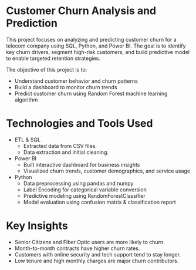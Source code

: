 # Customer Churn Analysis and Prediction
This project focuses on analyzing and predicting customer churn for a telecom company using SQL, Python, and Power BI. The goal is to identify key churn drivers, segment high-risk customers, and build predictive model to enable targeted retention strategies.

The objective of this project is to:

- Understand customer behavior and churn patterns
- Build a dashboard to monitor churn trends
- Predict customer churn using Random Forest machine learning algorithm

# Technologies and Tools Used

- ETL & SQL
   - Extracted data from CSV files.
   - Data extraction and initial cleaning.
- Power BI
   - Built interactive dashboard for business insights
   - Visualized churn trends, customer demographics, and service usage
- Python
   - Data preprocessing using pandas and numpy
   - Label Encoding for categorical variable conversion
   - Predictive modeling using RandomForestClassifier
   - Model evaluation using confusion matrix & classification report

# Key Insights

- Senior Citizens and Fiber Optic users are more likely to churn.
- Month-to-month contracts have higher churn rates.
- Customers with online security and tech support tend to stay longer.
- Low tenure and high monthly charges are major churn contributors.







